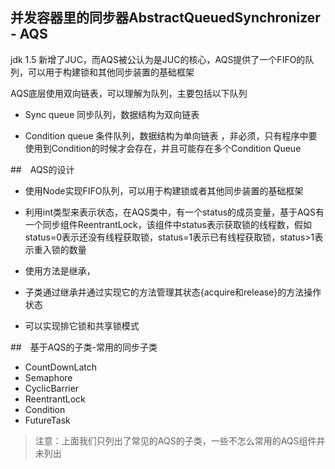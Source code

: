 ## 并发容器里的同步器AbstractQueuedSynchronizer - AQS

jdk 1.5 新增了JUC，而AQS被公认为是JUC的核心，AQS提供了一个FIFO的队列，可以用于构建锁和其他同步装置的基础框架



AQS底层使用双向链表，可以理解为队列，主要包括以下队列

- Sync queue 同步队列，数据结构为双向链表

- Condition queue 条件队列，数据结构为单向链表 ，非必须，只有程序中要使用到Condition的时候才会存在，并且可能存在多个Condition Queue



##　AQS的设计

- 使用Node实现FIFO队列，可以用于构建锁或者其他同步装置的基础框架

- 利用int类型来表示状态，在AQS类中，有一个status的成员变量，基于AQS有一个同步组件ReentrantLock，该组件中status表示获取锁的线程数，假如status=0表示还没有线程获取锁，status=1表示已有线程获取锁，status>1表示重入锁的数量
- 使用方法是继承，
- 子类通过继承并通过实现它的方法管理其状态{acquire和release}的方法操作状态
- 可以实现排它锁和共享锁模式 

##　基于AQS的子类-常用的同步子类

- CountDownLatch
- Semaphore
- CyclicBarrier
- ReentrantLock
- Condition
- FutureTask

> 注意：上面我们只列出了常见的AQS的子类，一些不怎么常用的AQS组件并未列出